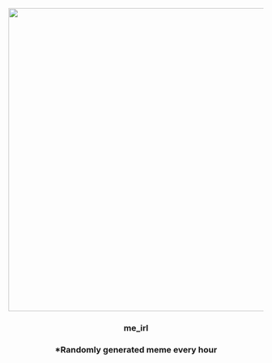 <p align="center">
        <img src="https://i.redd.it/5op3j38rqvs81.gif" width="600" height="600">
        </p>
        <h3 align="center">me_irl</h3>
        <h3 align="center">*Randomly generated meme every hour</h3>
    
